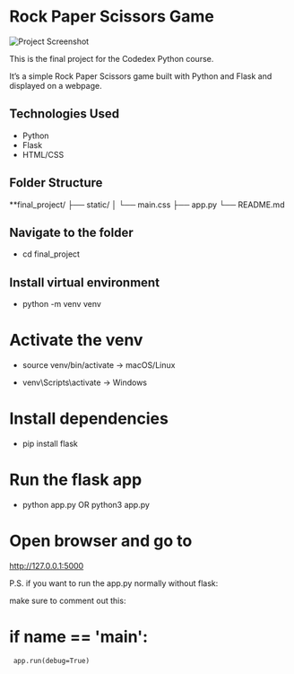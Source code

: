 
# Rock Paper Scissors Game

![Project Screenshot](screenshot.png)


This is the final project for the Codedex Python course.

It’s a simple Rock Paper Scissors game built with Python and Flask and displayed on a webpage.


## Technologies Used

- Python
- Flask
- HTML/CSS

## Folder Structure

**final_project/
├── static/
│ └── main.css
├── app.py
└── README.md


## Navigate to the folder

- cd final_project


## Install virtual environment

- python -m venv venv


# Activate the venv

- source venv/bin/activate -> macOS/Linux

- venv\Scripts\activate -> Windows


# Install dependencies

- pip install flask


# Run the flask app

- python app.py  OR python3 app.py


# Open browser and go to

http://127.0.0.1:5000


P.S. if you want to run the app.py normally without flask:

make sure to comment out this:

# if __name__ == '__main__':
     app.run(debug=True)

